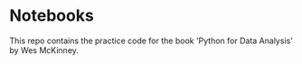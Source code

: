 # Notebooks
This repo contains the practice code for the book 'Python for Data Analysis' by Wes McKinney.
